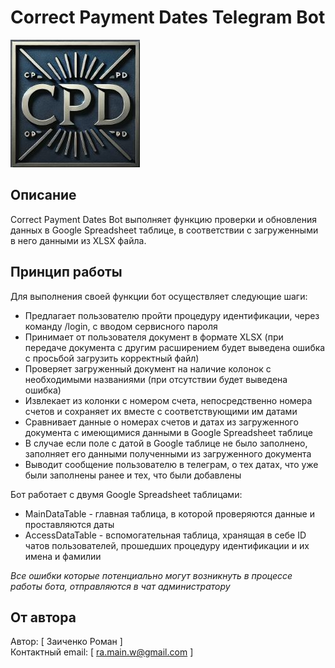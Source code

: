 # Correct Payment Dates Telegram Bot

![Logo](./logo.jpg)

## Описание
Correct Payment Dates Bot выполняет функцию проверки и обновления данных в Google Spreadsheet таблице,
в соответствии с загруженными в него данными из XLSX файла.

## Принцип работы
Для выполнения своей функции бот осуществляет следующие шаги:

* Предлагает пользователю пройти процедуру идентификации, через команду /login, с вводом сервисного пароля
* Принимает от пользователя документ в формате XLSX (при передаче документа с другим расширением будет выведена ошибка с просьбой загрузить корректный файл)
* Проверяет загруженный документ на наличие колонок с необходимыми названиями (при отсутствии будет выведена ошибка)
* Извлекает из колонки с номером счета, непосредственно номера счетов и сохраняет их вместе с соответствующими им датами
* Сравнивает данные о номерах счетов и датах из загруженного документа с имеющимися данными в Google Spreadsheet таблице
* В случае если поле с датой в Google таблице не было заполнено, заполняет его данными полученными из загруженного документа
* Выводит сообщение пользователю в телеграм, о тех датах, что уже были заполнены ранее и тех, что были добавлены

Бот работает с двумя Google Spreadsheet таблицами:
* MainDataTable - главная таблица, в которой проверяются данные и проставляются даты
* AccessDataTable - вспомогательная таблица, хранящая в себе ID чатов пользователей, прошедших процедуру идентификации и их имена и фамилии

*Все ошибки которые потенциально могут возникнуть в процессе работы бота, отправляются в чат администратору*

## От автора
Автор: [ Заиченко Роман ]  
Контактный email: [ ra.main.w@gmail.com ] 

